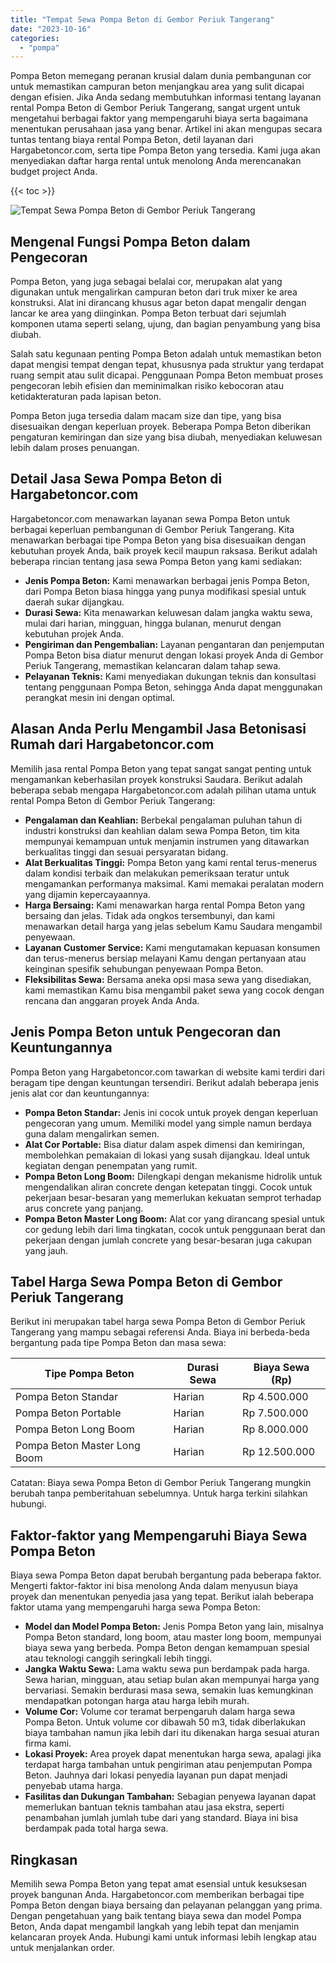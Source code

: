 ```yaml
---
title: "Tempat Sewa Pompa Beton di Gembor Periuk Tangerang"
date: "2023-10-16"
categories: 
  - "pompa"
---
```




Pompa Beton memegang peranan krusial dalam dunia pembangunan cor untuk memastikan campuran beton menjangkau area yang sulit dicapai dengan efisien. Jika Anda sedang membutuhkan informasi tentang layanan rental Pompa Beton di Gembor Periuk Tangerang, sangat urgent untuk mengetahui berbagai faktor yang mempengaruhi biaya serta bagaimana menentukan perusahaan jasa yang benar. Artikel ini akan mengupas secara tuntas tentang biaya rental Pompa Beton, detil layanan dari Hargabetoncor.com, serta tipe Pompa Beton yang tersedia. Kami juga akan menyediakan daftar harga rental untuk menolong Anda merencanakan budget project Anda.

{{< toc >}}

![Tempat Sewa Pompa Beton di Gembor Periuk Tangerang](https://hargareadymixid.github.io/pompa/concrete-pump%20(25).png)

## Mengenal Fungsi Pompa Beton dalam Pengecoran

Pompa Beton, yang juga sebagai belalai cor, merupakan alat yang digunakan untuk mengalirkan campuran beton dari truk mixer ke area konstruksi. Alat ini dirancang khusus agar beton dapat mengalir dengan lancar ke area yang diinginkan. Pompa Beton terbuat dari sejumlah komponen utama seperti selang, ujung, dan bagian penyambung yang bisa diubah.

Salah satu kegunaan penting Pompa Beton adalah untuk memastikan beton dapat mengisi tempat dengan tepat, khususnya pada struktur yang terdapat ruang sempit atau sulit dicapai. Penggunaan Pompa Beton membuat proses pengecoran lebih efisien dan meminimalkan risiko kebocoran atau ketidakteraturan pada lapisan beton.

Pompa Beton juga tersedia dalam macam size dan tipe, yang bisa disesuaikan dengan keperluan proyek. Beberapa Pompa Beton diberikan pengaturan kemiringan dan size yang bisa diubah, menyediakan keluwesan lebih dalam proses penuangan.

## Detail Jasa Sewa Pompa Beton di Hargabetoncor.com

Hargabetoncor.com menawarkan layanan sewa Pompa Beton untuk berbagai keperluan pembangunan di Gembor Periuk Tangerang. Kita menawarkan berbagai tipe Pompa Beton yang bisa disesuaikan dengan kebutuhan proyek Anda, baik proyek kecil maupun raksasa. Berikut adalah beberapa rincian tentang jasa sewa Pompa Beton yang kami sediakan:

- **Jenis Pompa Beton:** Kami menawarkan berbagai jenis Pompa Beton, dari Pompa Beton biasa hingga yang punya modifikasi spesial untuk daerah sukar dijangkau.
- **Durasi Sewa:** Kita menawarkan keluwesan dalam jangka waktu sewa, mulai dari harian, mingguan, hingga bulanan, menurut dengan kebutuhan projek Anda.
- **Pengiriman dan Pengembalian:** Layanan pengantaran dan penjemputan Pompa Beton bisa diatur menurut dengan lokasi proyek Anda di Gembor Periuk Tangerang, memastikan kelancaran dalam tahap sewa.
- **Pelayanan Teknis:** Kami menyediakan dukungan teknis dan konsultasi tentang penggunaan Pompa Beton, sehingga Anda dapat menggunakan perangkat mesin ini dengan optimal.

## Alasan Anda Perlu Mengambil Jasa Betonisasi Rumah dari Hargabetoncor.com

Memilih jasa rental Pompa Beton yang tepat sangat sangat penting untuk mengamankan keberhasilan proyek konstruksi Saudara. Berikut adalah beberapa sebab mengapa Hargabetoncor.com adalah pilihan utama untuk rental Pompa Beton di Gembor Periuk Tangerang:

- **Pengalaman dan Keahlian:** Berbekal pengalaman puluhan tahun di industri konstruksi dan keahlian dalam sewa Pompa Beton, tim kita mempunyai kemampuan untuk menjamin instrumen yang ditawarkan berkualitas tinggi dan sesuai persyaratan bidang.
- **Alat Berkualitas Tinggi:** Pompa Beton yang kami rental terus-menerus dalam kondisi terbaik dan melakukan pemeriksaan teratur untuk mengamankan performanya maksimal. Kami memakai peralatan modern yang dijamin kepercayaannya.
- **Harga Bersaing:** Kami menawarkan harga rental Pompa Beton yang bersaing dan jelas. Tidak ada ongkos tersembunyi, dan kami menawarkan detail harga yang jelas sebelum Kamu Saudara mengambil penyewaan.
- **Layanan Customer Service:** Kami mengutamakan kepuasan konsumen dan terus-menerus bersiap melayani Kamu dengan pertanyaan atau keinginan spesifik sehubungan penyewaan Pompa Beton.
- **Fleksibilitas Sewa:** Bersama aneka opsi masa sewa yang disediakan, kami memastikan Kamu bisa mengambil paket sewa yang cocok dengan rencana dan anggaran proyek Anda Anda.

## Jenis Pompa Beton untuk Pengecoran dan Keuntungannya

Pompa Beton yang Hargabetoncor.com tawarkan di website kami terdiri dari beragam tipe dengan keuntungan tersendiri. Berikut adalah beberapa jenis jenis alat cor dan keuntungannya:

- **Pompa Beton Standar:** Jenis ini cocok untuk proyek dengan keperluan pengecoran yang umum. Memiliki model yang simple namun berdaya guna dalam mengalirkan semen.
- **Alat Cor Portable:** Bisa diatur dalam aspek dimensi dan kemiringan, membolehkan pemakaian di lokasi yang susah dijangkau. Ideal untuk kegiatan dengan penempatan yang rumit.
- **Pompa Beton Long Boom:** Dilengkapi dengan mekanisme hidrolik untuk mengendalikan aliran concrete dengan ketepatan tinggi. Cocok untuk pekerjaan besar-besaran yang memerlukan kekuatan semprot terhadap arus concrete yang panjang.
- **Pompa Beton Master Long Boom:** Alat cor yang dirancang spesial untuk cor gedung lebih dari lima tingkatan, cocok untuk penggunaan berat dan pekerjaan dengan jumlah concrete yang besar-besaran juga cakupan yang jauh.

## Tabel Harga Sewa Pompa Beton di Gembor Periuk Tangerang

Berikut ini merupakan tabel harga sewa Pompa Beton di Gembor Periuk Tangerang yang mampu sebagai referensi Anda. Biaya ini berbeda-beda bergantung pada tipe Pompa Beton dan masa sewa:

| Tipe Pompa Beton | Durasi Sewa | Biaya Sewa (Rp) |
| --- | --- | --- |
| Pompa Beton Standar | Harian | Rp 4.500.000 |
| Pompa Beton Portable | Harian | Rp 7.500.000 |
| Pompa Beton Long Boom | Harian | Rp 8.000.000 |
| Pompa Beton Master Long Boom | Harian | Rp 12.500.000 |

Catatan: Biaya sewa Pompa Beton di Gembor Periuk Tangerang mungkin berubah tanpa pemberitahuan sebelumnya. Untuk harga terkini silahkan hubungi.

## Faktor-faktor yang Mempengaruhi Biaya Sewa Pompa Beton

Biaya sewa Pompa Beton dapat berubah bergantung pada beberapa faktor. Mengerti faktor-faktor ini bisa menolong Anda dalam menyusun biaya proyek dan menentukan penyedia jasa yang tepat. Berikut ialah beberapa faktor utama yang mempengaruhi harga sewa Pompa Beton:

- **Model dan Model Pompa Beton:** Jenis Pompa Beton yang lain, misalnya Pompa Beton standard, long boom, atau master long boom, mempunyai biaya sewa yang berbeda. Pompa Beton dengan kemampuan spesial atau teknologi canggih seringkali lebih tinggi.
- **Jangka Waktu Sewa:** Lama waktu sewa pun berdampak pada harga. Sewa harian, mingguan, atau setiap bulan akan mempunyai harga yang bervariasi. Semakin berdurasi masa sewa, semakin luas kemungkinan mendapatkan potongan harga atau harga lebih murah.
- **Volume Cor:** Volume cor teramat berpengaruh dalam harga sewa Pompa Beton. Untuk volume cor dibawah 50 m3, tidak diberlakukan biaya tambahan namun jika lebih dari itu dikenakan harga sesuai aturan firma kami.
- **Lokasi Proyek:** Area proyek dapat menentukan harga sewa, apalagi jika terdapat harga tambahan untuk pengiriman atau penjemputan Pompa Beton. Jauhnya dari lokasi penyedia layanan pun dapat menjadi penyebab utama harga.
- **Fasilitas dan Dukungan Tambahan:** Sebagian penyewa layanan dapat memerlukan bantuan teknis tambahan atau jasa ekstra, seperti penambahan jumlah jumlah tube dari yang standard. Biaya ini bisa berdampak pada total harga sewa.

## Ringkasan

Memilih sewa Pompa Beton yang tepat amat esensial untuk kesuksesan proyek bangunan Anda. Hargabetoncor.com memberikan berbagai tipe Pompa Beton dengan biaya bersaing dan pelayanan pelanggan yang prima. Dengan pengetahuan yang baik tentang biaya sewa dan model Pompa Beton, Anda dapat mengambil langkah yang lebih tepat dan menjamin kelancaran proyek Anda. Hubungi kami untuk informasi lebih lengkap atau untuk menjalankan order.
